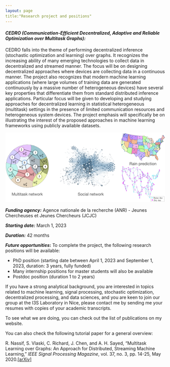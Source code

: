 ```yaml
---
layout: page
title:"Research project and positions"
---
```


  
#### *CEDRO (Communication-Efficient Decentralized, Adaptive and Reliable Optimization over Multitask Graphs):*


CEDRO falls into the theme of performing decentralized inference (stochastic optimization and learning) over graphs. It recognizes the increasing ability of many emerging technologies to collect data in decentralized and streamed manner. The focus will be on designing decentralized approaches where devices are collecting data in a continuous manner. The project also recognizes that modern machine learning applications (where large volumes of training data are generated continuously by a massive number of heterogeneous devices) have several key properties that differentiate them from standard distributed inference applications. Particular focus will be given to developing and studying approaches for decentralized learning in statistical heterogeneous (multitask) settings in the presence of limited communication resources and heterogeneous system devices. The project emphasis will specifically be on illustrating the interest of the proposed approaches in machine learning frameworks using publicly available datasets.

![](illustration_nassif.png)

__*Funding agency:*__ Agence nationale de la recherche (ANR) - Jeunes Chercheuses et Jeunes Chercheurs (JCJC)

__*Starting date:*__ March 1, 2023

__*Duration:*__ 42 months

__*Future opportunities*:__ To complete the project, the following research positions will be available: 
  
* PhD position (starting date between April 1, 2023 and September 1, 2023, duration: 3 years, fully funded)
* Many internship positions for master students will also be available
* Postdoc position (duration 1 to 2 years)

If you have a strong analytical background, you are interested in topics related to machine learning, signal processing, stochastic optimization, decentralized processing, and data sciences, and you are keen to join our group at the I3S Laboratory in Nice, please contact me by sending me your resumes with copies of your academic transcripts.

To see what we are doing, you can check out the list of publications on my website.  

You can also check the following tutorial paper for a general overview:

R. Nassif, S. Vlaski, C. Richard, J. Chen, and A. H. Sayed, “Multitask Learning over Graphs: An Approach for Distributed, Streaming Machine Learning,” *IEEE Signal Processing Magazine*, vol. 37, no. 3, pp. 14-25, May 2020.[[arXiv]](https://arxiv.org/abs/2001.02112)

